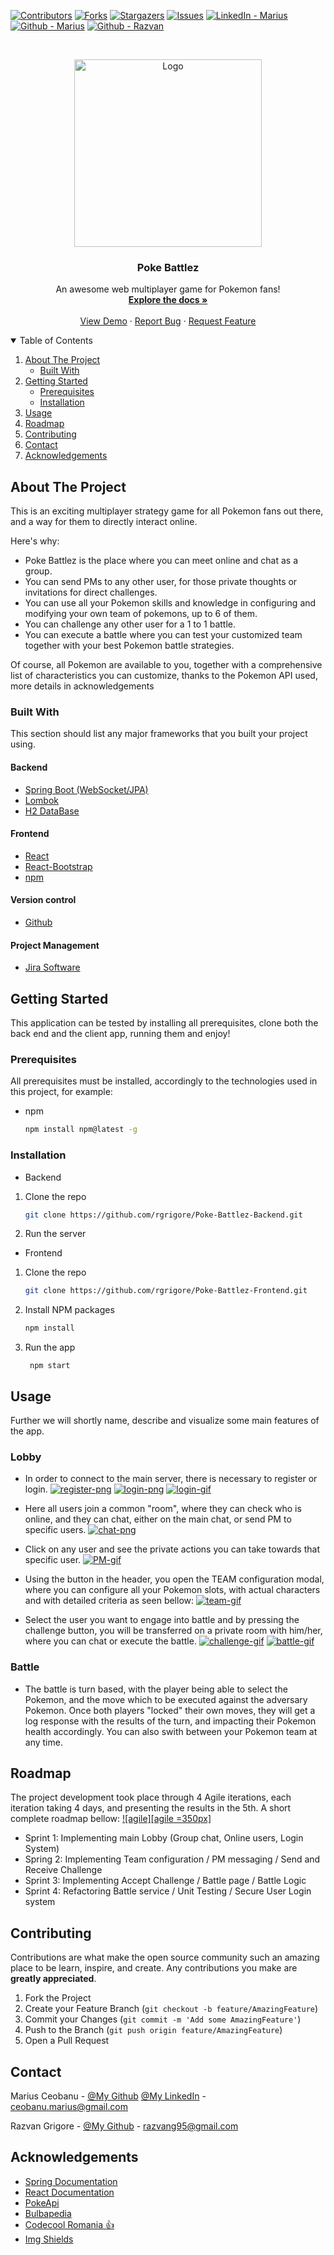 <!--
*** Thanks for checking out the Best-README-Template. If you have a suggestion
*** that would make this better, please fork the repo and create a pull request
*** or simply open an issue with the tag "enhancement".
*** Thanks again! Now go create something AMAZING! :D
-->



<!-- PROJECT SHIELDS -->
<!--
*** I'm using markdown "reference style" links for readability.
*** Reference links are enclosed in brackets [ ] instead of parentheses ( ).
*** See the bottom of this document for the declaration of the reference variables
*** for contributors-url, forks-url, etc. This is an optional, concise syntax you may use.
*** https://www.markdownguide.org/basic-syntax/#reference-style-links
-->
[![Contributors][contributors-shield]][contributors-url]
[![Forks][forks-shield]][forks-url]
[![Stargazers][stars-shield]][stars-url]
[![Issues][issues-shield]][issues-url]
[![LinkedIn - Marius][linkedin-shield]][linkedin-marius-url]
[![Github - Marius][github-marius-shield]][github-marius-url]
[![Github - Razvan][github-razvan-shield]][github-razvan-url]



<!-- PROJECT LOGO -->
<br />
<p align="center">
  <a href="https://github.com/rgrigore/Poke-Battlez-Frontend/tree/project_documentation.git">
    <img src="doc_images/pokelogo.png" alt="Logo" width="300">
  </a>

  <h3 align="center">Poke Battlez</h3>

  <p align="center">
    An awesome web multiplayer game for Pokemon fans!
    <br />
    <a href="https://github.com/rgrigore/Poke-Battlez-Frontend.git"><strong>Explore the docs »</strong></a>
    <br />
    <br />
    <a href="https://github.com/rgrigore/Poke-Battlez-Frontend.git">View Demo</a>
    ·
    <a href="https://github.com/rgrigore/Poke-Battlez-Frontend/issues">Report Bug</a>
    ·
    <a href="https://github.com/rgrigore/Poke-Battlez-Frontend/issues">Request Feature</a>
  </p>



<!-- TABLE OF CONTENTS -->
<details open="open">
  <summary>Table of Contents</summary>
  <ol>
    <li>
      <a href="#about-the-project">About The Project</a>
      <ul>
        <li><a href="#built-with">Built With</a></li>
      </ul>
    </li>
    <li>
      <a href="#getting-started">Getting Started</a>
      <ul>
        <li><a href="#prerequisites">Prerequisites</a></li>
        <li><a href="#installation">Installation</a></li>
      </ul>
    </li>
    <li><a href="#usage">Usage</a></li>
    <li><a href="#roadmap">Roadmap</a></li>
    <li><a href="#contributing">Contributing</a></li>
    <li><a href="#contact">Contact</a></li>
    <li><a href="#acknowledgements">Acknowledgements</a></li>
  </ol>
</details>



<!-- ABOUT THE PROJECT -->
## About The Project

This is an exciting multiplayer strategy game for all Pokemon fans out there, and a way for them to directly interact online.

Here's why:
* Poke Battlez is the place where you can meet online and chat as a group.
* You can send PMs to any other user, for those private thoughts or invitations for direct challenges.
* You can use all your Pokemon skills and knowledge in configuring and modifying your own team of pokemons, up to 6 of them.
* You can challenge any other user for a 1 to 1 battle.
* You can execute a battle where you can test your customized team together with your best Pokemon battle strategies.

Of course, all Pokemon are available to you, together with a comprehensive list of characteristics you can customize, thanks to the Pokemon API used, more details in acknowledgements 

### Built With

This section should list any major frameworks that you built your project using. 

#### Backend
* [Spring Boot (WebSocket/JPA)](https://spring.io/projects/spring-boot)
* [Lombok](https://projectlombok.org/)
* [H2 DataBase](https://www.h2database.com/html/main.html)


#### Frontend
* [React](https://reactjs.org/)
* [React-Bootstrap](https://react-bootstrap.github.io/)
* [npm](https://www.npmjs.com/)

#### Version control
* [Github](https://www.gtihub.com/)

#### Project Management
* [Jira Software](https://www.atlassian.com/software/jira?&aceid=&adposition=&adgroup=89541897982&campaign=9124878150&creative=415542514747&device=c&keyword=jira&matchtype=e&network=g&placement=&ds_kids=p51242161283&ds_e=GOOGLE&ds_eid=700000001558501&ds_e1=GOOGLE&gclid=Cj0KCQiAnKeCBhDPARIsAFDTLTIUjm6m9LQssN_d15V_dYNqPiWaS_df09mdcnHPj-QkqTKrZfAjB6kaAhdEEALw_wcB&gclsrc=aw.ds)



<!-- GETTING STARTED -->
## Getting Started

This application can be tested by installing all prerequisites, clone both the back end and the client app, running them and enjoy!

### Prerequisites

All prerequisites must be installed, accordingly to the technologies used in this project, for example:
* npm
  ```sh
  npm install npm@latest -g
  ```

### Installation

* Backend

1. Clone the repo
   ```sh
   git clone https://github.com/rgrigore/Poke-Battlez-Backend.git
   ```
2. Run the server

* Frontend

1. Clone the repo
   ```sh
   git clone https://github.com/rgrigore/Poke-Battlez-Frontend.git
   ```
2. Install NPM packages
   ```sh
   npm install
   ```
3. Run the app
   ```
    npm start
   ```



<!-- USAGE EXAMPLES -->
## Usage

Further we will shortly name, describe and visualize some main features of the app.

### Lobby
* In order to connect to the main server, there is necessary to register or login.
[![register-png][register-png]]()
[![login-png][login-png]]()
[![login-gif][login-gif]]()

* Here all users join a common "room", where they can check who is online, and they can chat, either on  the main chat, or send PM to specific users.
[![chat-png][chat-png]]()

* Click on any user and see the private actions you can take towards that specific user.
[![PM-gif][PM-gif]]()

* Using the button in the header, you open the TEAM configuration modal, where you can configure all your Pokemon slots, with actual characters and with detailed criteria as seen bellow:
[![team-gif][team-gif]]()

* Select the user you want to engage into battle and by pressing the challenge button, you will be transferred on a private room with him/her, where you can chat or execute the battle.
[![challenge-gif][challenge-gif]]()
[![battle-gif][battle-gif]]()

### Battle
* The battle is turn based, with the player being able to select the Pokemon, and the move which to be executed against the adversary Pokemon. Once both players "locked" their own moves, they will get a log response with the results of the turn, and impacting their Pokemon health accordingly. You can also swith between your Pokemon team at any time.

<!-- ROADMAP -->
## Roadmap

The project development took place through 4 Agile iterations, each iteration taking 4 days, and presenting the results in the 5th. A short complete roadmap bellow:
[![agile][agile =350px]]()

* Sprint 1: Implementing main Lobby (Group chat, Online users, Login System)
* Spring 2: Implementing Team configuration / PM messaging / Send and Receive Challenge
* Sprint 3: Implementing Accept Challenge / Battle page / Battle Logic
* Sprint 4: Refactoring Battle service / Unit Testing / Secure User Login system




<!-- CONTRIBUTING -->
## Contributing

Contributions are what make the open source community such an amazing place to be learn, inspire, and create. Any contributions you make are **greatly appreciated**.

1. Fork the Project
2. Create your Feature Branch (`git checkout -b feature/AmazingFeature`)
3. Commit your Changes (`git commit -m 'Add some AmazingFeature'`)
4. Push to the Branch (`git push origin feature/AmazingFeature`)
5. Open a Pull Request


<!-- CONTACT -->
## Contact

Marius Ceobanu - [@My Github](https://github.com/marius-ceobanu) [@My LinkedIn](https://www.linkedin.com/in/marius-ciprian-ceobanu-3431157b) - ceobanu.marius@gmail.com

Razvan Grigore - [@My Github](https://github.com/rgrigore) - razvang95@gmail.com


<!-- ACKNOWLEDGEMENTS -->
## Acknowledgements
* [Spring Documentation](https://docs.spring.io/)
* [React Documentation](https://reactjs.org/)
* [PokeApi](https://pokeapi.co/)
* [Bulbapedia](https://bulbapedia.bulbagarden.net/wiki/Main_Page)
* [Codecool Romania :thumbsup:](https://codecool.com/ro/)
* [Img Shields](https://shields.io)


<!-- MARKDOWN LINKS & IMAGES -->
<!-- https://www.markdownguide.org/basic-syntax/#reference-style-links -->
[contributors-shield]: https://img.shields.io/badge/Contributers-2-brightgreen
[contributors-url]: https://github.com/rgrigore/Poke-Battlez-Frontend/graphs/contributors
[forks-shield]: https://img.shields.io/badge/Forks-0-blue
[forks-url]: https://github.com/rgrigore/Poke-Battlez-Frontend/network/members
[stars-shield]: https://img.shields.io/badge/Stars-2-blue
[stars-url]: https://github.com/rgrigore/Poke-Battlez-Frontend/stargazers
[issues-shield]: https://img.shields.io/github/issues/rgrigore/Poke-Battlez-Frontend
[issues-url]: https://github.com/rgrigore/Poke-Battlez-Frontend/issues
[linkedin-shield]: https://img.shields.io/twitter/url?label=Linkedin%20-%20Marius&logo=LINKEDIN&style=social&url=https%3A%2F%2Fwww.linkedin.com%2Fin%2Fmarius-ciprian-ceobanu-3431157b
[linkedin-marius-url]: https://www.linkedin.com/in/marius-ciprian-ceobanu-3431157b
[github-marius-shield]: https://img.shields.io/twitter/url?label=GitHub%20-%20Marius&logo=Github&style=social&url=https%3A%2F%2Fgithub.com%2Fmarius-ceobanu
[github-marius-url]: https://github.com/marius-ceobanu
[github-razvan-shield]: https://img.shields.io/twitter/url?label=GitHub%20-%20Razvan&logo=Github&style=social&url=https%3A%2F%2Fgithub.com%2Frgrigore
[github-razvan-url]: https://github.com/rgrigore
[chat-png]: doc_images/chat.png
[register-png]: doc_images/register.png
[login-png]: doc_images/login.png
[login-gif]: doc_images/login.gif
[PM-gif]: doc_images/PM.gif
[team-gif]: doc_images/team.gif
[challenge-gif]: doc_images/challenge.gif
[battle-gif]: doc_images/battle.gif
[agile]: doc_images/agile.png

